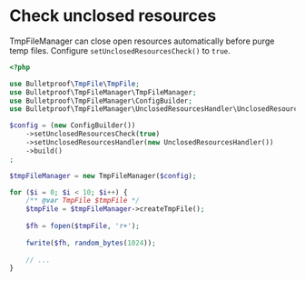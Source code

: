 # Check unclosed resources

TmpFileManager can close open resources automatically before purge temp files. Configure `setUnclosedResourcesCheck()` to `true`.

```php
<?php

use Bulletproof\TmpFile\TmpFile;
use Bulletproof\TmpFileManager\TmpFileManager;
use Bulletproof\TmpFileManager\ConfigBuilder;
use Bulletproof\TmpFileManager\UnclosedResourcesHandler\UnclosedResourcesHandler;

$config = (new ConfigBuilder())
    ->setUnclosedResourcesCheck(true)
    ->setUnclosedResourcesHandler(new UnclosedResourcesHandler())
    ->build()
;

$tmpFileManager = new TmpFileManager($config);

for ($i = 0; $i < 10; $i++) {
    /** @var TmpFile $tmpFile */
    $tmpFile = $tmpFileManager->createTmpFile();
    
    $fh = fopen($tmpFile, 'r+');
    
    fwrite($fh, random_bytes(1024));
    
    // ...
}
```